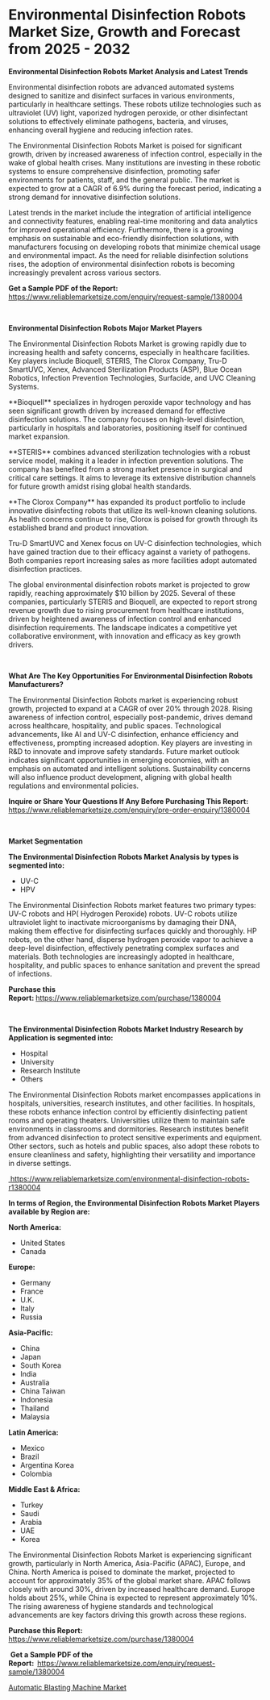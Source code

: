 <p><h1>Environmental Disinfection Robots Market Size, Growth and Forecast from 2025 - 2032</h1></p><p><strong>Environmental Disinfection Robots Market Analysis and Latest Trends</strong></p>
<p><p>Environmental disinfection robots are advanced automated systems designed to sanitize and disinfect surfaces in various environments, particularly in healthcare settings. These robots utilize technologies such as ultraviolet (UV) light, vaporized hydrogen peroxide, or other disinfectant solutions to effectively eliminate pathogens, bacteria, and viruses, enhancing overall hygiene and reducing infection rates.</p><p>The Environmental Disinfection Robots Market is poised for significant growth, driven by increased awareness of infection control, especially in the wake of global health crises. Many institutions are investing in these robotic systems to ensure comprehensive disinfection, promoting safer environments for patients, staff, and the general public. The market is expected to grow at a CAGR of 6.9% during the forecast period, indicating a strong demand for innovative disinfection solutions.</p><p>Latest trends in the market include the integration of artificial intelligence and connectivity features, enabling real-time monitoring and data analytics for improved operational efficiency. Furthermore, there is a growing emphasis on sustainable and eco-friendly disinfection solutions, with manufacturers focusing on developing robots that minimize chemical usage and environmental impact. As the need for reliable disinfection solutions rises, the adoption of environmental disinfection robots is becoming increasingly prevalent across various sectors.</p></p>
<p><strong>Get a Sample PDF of the Report:&nbsp;</strong> <a href="https://www.reliablemarketsize.com/enquiry/request-sample/1380004?utm_campaign=3544&utm_medium=2&utm_source=Github&utm_content=ia&utm_term=11042025&utm_id=environmental-disinfection-robots">https://www.reliablemarketsize.com/enquiry/request-sample/1380004</a></p>
<p>&nbsp;</p>
<p><strong>Environmental Disinfection Robots Major Market Players</strong></p>
<p><p>The Environmental Disinfection Robots Market is growing rapidly due to increasing health and safety concerns, especially in healthcare facilities. Key players include Bioquell, STERIS, The Clorox Company, Tru-D SmartUVC, Xenex, Advanced Sterilization Products (ASP), Blue Ocean Robotics, Infection Prevention Technologies, Surfacide, and UVC Cleaning Systems.</p><p>**Bioquell** specializes in hydrogen peroxide vapor technology and has seen significant growth driven by increased demand for effective disinfection solutions. The company focuses on high-level disinfection, particularly in hospitals and laboratories, positioning itself for continued market expansion.</p><p>**STERIS** combines advanced sterilization technologies with a robust service model, making it a leader in infection prevention solutions. The company has benefited from a strong market presence in surgical and critical care settings. It aims to leverage its extensive distribution channels for future growth amidst rising global health standards.</p><p>**The Clorox Company** has expanded its product portfolio to include innovative disinfecting robots that utilize its well-known cleaning solutions. As health concerns continue to rise, Clorox is poised for growth through its established brand and product innovation.</p><p>Tru-D SmartUVC and Xenex focus on UV-C disinfection technologies, which have gained traction due to their efficacy against a variety of pathogens. Both companies report increasing sales as more facilities adopt automated disinfection practices.</p><p>The global environmental disinfection robots market is projected to grow rapidly, reaching approximately $10 billion by 2025. Several of these companies, particularly STERIS and Bioquell, are expected to report strong revenue growth due to rising procurement from healthcare institutions, driven by heightened awareness of infection control and enhanced disinfection requirements. The landscape indicates a competitive yet collaborative environment, with innovation and efficacy as key growth drivers.</p></p>
<p>&nbsp;</p>
<p><strong>What Are The Key Opportunities For Environmental Disinfection Robots Manufacturers?</strong></p>
<p><p>The Environmental Disinfection Robots market is experiencing robust growth, projected to expand at a CAGR of over 20% through 2028. Rising awareness of infection control, especially post-pandemic, drives demand across healthcare, hospitality, and public spaces. Technological advancements, like AI and UV-C disinfection, enhance efficiency and effectiveness, prompting increased adoption. Key players are investing in R&D to innovate and improve safety standards. Future market outlook indicates significant opportunities in emerging economies, with an emphasis on automated and intelligent solutions. Sustainability concerns will also influence product development, aligning with global health regulations and environmental policies.</p></p>
<p><strong>Inquire or Share Your Questions If Any Before Purchasing This Report:</strong> <a href="https://www.reliablemarketsize.com/enquiry/pre-order-enquiry/1380004?utm_campaign=3544&utm_medium=2&utm_source=Github&utm_content=ia&utm_term=11042025&utm_id=environmental-disinfection-robots">https://www.reliablemarketsize.com/enquiry/pre-order-enquiry/1380004</a></p>
<p>&nbsp;</p>
<p><strong>Market Segmentation</strong></p>
<p><strong>The Environmental Disinfection Robots Market Analysis by types is segmented into:</strong></p>
<p><ul><li>UV-C</li><li>HPV</li></ul></p>
<p><p>The Environmental Disinfection Robots market features two primary types: UV-C robots and HP( Hydrogen Peroxide) robots. UV-C robots utilize ultraviolet light to inactivate microorganisms by damaging their DNA, making them effective for disinfecting surfaces quickly and thoroughly. HP robots, on the other hand, disperse hydrogen peroxide vapor to achieve a deep-level disinfection, effectively penetrating complex surfaces and materials. Both technologies are increasingly adopted in healthcare, hospitality, and public spaces to enhance sanitation and prevent the spread of infections.</p></p>
<p><strong>Purchase this Report:&nbsp;</strong><a href="https://www.reliablemarketsize.com/purchase/1380004?utm_campaign=3544&utm_medium=2&utm_source=Github&utm_content=ia&utm_term=11042025&utm_id=environmental-disinfection-robots">https://www.reliablemarketsize.com/purchase/1380004</a></p>
<p>&nbsp;</p>
<p><strong>The Environmental Disinfection Robots Market Industry Research by Application is segmented into:</strong></p>
<p><ul><li>Hospital</li><li>University</li><li>Research Institute</li><li>Others</li></ul></p>
<p><p>The Environmental Disinfection Robots market encompasses applications in hospitals, universities, research institutes, and other facilities. In hospitals, these robots enhance infection control by efficiently disinfecting patient rooms and operating theaters. Universities utilize them to maintain safe environments in classrooms and dormitories. Research institutes benefit from advanced disinfection to protect sensitive experiments and equipment. Other sectors, such as hotels and public spaces, also adopt these robots to ensure cleanliness and safety, highlighting their versatility and importance in diverse settings.</p></p>
<p><a href="https://www.reliablemarketsize.com/environmental-disinfection-robots-r1380004?utm_campaign=3544&utm_medium=2&utm_source=Github&utm_content=ia&utm_term=11042025&utm_id=environmental-disinfection-robots">&nbsp;https://www.reliablemarketsize.com/environmental-disinfection-robots-r1380004</a></p>
<p><strong>In terms of Region, the Environmental Disinfection Robots Market Players available by Region are:</strong></p>
<p>
    <p> <strong> North America: </strong>
        <ul>
            <li>United States</li>
            <li>Canada</li>
        </ul>
        </p> 
    <p> <strong> Europe: </strong>
        <ul>
            <li>Germany</li>
            <li>France</li>
            <li>U.K.</li>
            <li>Italy</li>
            <li>Russia</li>
        </ul>
        </p> 
    <p> <strong> Asia-Pacific: </strong>
        <ul>
            <li>China</li>
            <li>Japan</li>
            <li>South Korea</li>
            <li>India</li>
            <li>Australia</li>
            <li>China Taiwan</li>
            <li>Indonesia</li>
            <li>Thailand</li>
            <li>Malaysia</li>
        </ul>
        </p> 
    <p> <strong> Latin America: </strong>
        <ul>
            <li>Mexico</li>
            <li>Brazil</li>
            <li>Argentina Korea</li>
            <li>Colombia</li>
        </ul>
        </p> 
    <p> <strong> Middle East & Africa: </strong>
        <ul>
            <li>Turkey</li>
            <li>Saudi</li>
            <li>Arabia</li>
            <li>UAE</li>
            <li>Korea</li>
        </ul>
    </p>
    </p>
<p><p>The Environmental Disinfection Robots Market is experiencing significant growth, particularly in North America, Asia-Pacific (APAC), Europe, and China. North America is poised to dominate the market, projected to account for approximately 35% of the global market share. APAC follows closely with around 30%, driven by increased healthcare demand. Europe holds about 25%, while China is expected to represent approximately 10%. The rising awareness of hygiene standards and technological advancements are key factors driving this growth across these regions.</p></p>
<p><strong>Purchase this Report: </strong><a href="https://www.reliablemarketsize.com/purchase/1380004?utm_campaign=3544&utm_medium=2&utm_source=Github&utm_content=ia&utm_term=11042025&utm_id=environmental-disinfection-robots">https://www.reliablemarketsize.com/purchase/1380004</a></p>
<p>&nbsp;<strong>Get a Sample PDF of the Report:&nbsp;&nbsp;</strong><a href="https://www.reliablemarketsize.com/enquiry/request-sample/1380004?utm_campaign=3544&utm_medium=2&utm_source=Github&utm_content=ia&utm_term=11042025&utm_id=environmental-disinfection-robots">https://www.reliablemarketsize.com/enquiry/request-sample/1380004</a></p>
<p><strong></strong></p>
<p><p><a href="https://github.com/wyettillesr4/Market-Research-Report-List-1/blob/main/automatic-blasting-machine-market.md?utm_campaign=3544&utm_medium=2&utm_source=Github&utm_content=ia&utm_term=11042025&utm_id=environmental-disinfection-robots">Automatic Blasting Machine Market</a></p></p>